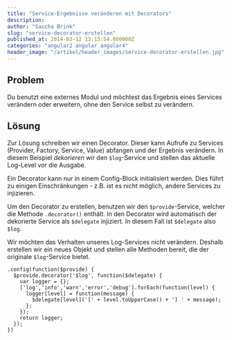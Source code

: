 ```yaml
---
title: "Service-Ergebnisse veränderen mit Decorators"
description: 
author: "Sascha Brink"
slug: "service-decorator-erstellen"
published_at: 2014-03-12 13:13:54.000000Z
categories: "angular2 angular angular4"
header_image: "/artikel/header_images/service-decorator-erstellen.jpg"
---
```


## Problem

Du benutzt eine externes Modul und möchtest das Ergebnis eines Services verändern oder erweitern, ohne den Service selbst zu verändern.

## Lösung

Zur Lösung schreiben wir einen Decorator. Dieser kann Aufrufe zu Services (Provider, Factory, Service, Value) abfangen und der Ergebnis verändern. In diesem Beispiel *dekorieren* wir den `$log`-Service und stellen das aktuelle Log-Level vor die Ausgabe.

Ein Decorator kann nur in einem Config-Block initialisiert werden. Dies führt zu einigen Einschränkungen - z.B. ist es nicht möglich, andere Services zu injizieren.

Um den Decorator zu erstellen, benutzen wir den `$provide`-Service, welcher die Methode `.decorator()` enthält. In den Decorator wird automatisch der dekorierte Service als `$delegate` injiziert. In diesem Fall ist `$delegate` also `$log`.

Wir möchten das Verhalten unseres Log-Services nicht verändern. Deshalb erstellen wir ein neues Objekt und stellen alle Methoden bereit, die der originale `$log`-Service bietet.

    .config(function($provide) {
      $provide.decorator('$log', function($delegate) {
        var logger = {};
        ['log','info','warn','error','debug'].forEach(function(level) {
          logger[level] = function(message) {
            $delegate[level]('[' + level.toUpperCase() + '] ' + message);
          };
        });
        return logger;
      });
    }) 